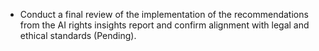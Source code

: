 - Conduct a final review of the implementation of the recommendations from the AI rights insights report and confirm alignment with legal and ethical standards (Pending).